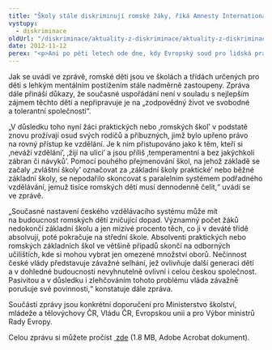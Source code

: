 ```yaml
---
title: "Školy stále diskriminují romské žáky, říká Amnesty International a Evropské centrum pro práva Romů"
vystupy:
  - diskriminace
oldUrl: "/diskriminace/aktuality-z-diskriminace/aktuality-z-diskriminace-2012/skoly-stale-diskriminuji-romske-zaky-rika-amnesty-international-a-evropske-centrum-pro-pr/"
date: 2012-11-12
perex: "<p>Ani po pěti letech ode dne, kdy Evropský soud pro lidská práva vydal přelomový rozsudek v případu D.H. a ostatní proti České republice, nemají Romové zajištěný rovný přístup ke vzdělávání. Ve své společné zprávě to konstatovali neziskové organizace Amnesty International a Evropské centrum pro práva Romů.</p>"
---
```


<!-- imported from the old website -->

<p class="align-blok">Jak se uvádí ve zprávě, romské děti jsou ve školách a třídách určených pro děti s lehkým mentálním postižením stále nadměrně zastoupeny. Zpráva dále přináší důkazy, že současné uspořádání není v souladu s nejlepším zájmem těchto dětí a nepřipravuje je na „zodpovědný život ve svobodné a tolerantní společnosti“. </p><p class="align-blok">„V důsledku toho nyní žáci praktických nebo ‚romských škol’ v podstatě znovu prožívají osud svých rodičů a příbuzných, jimž bylo upřeno právo na rovný přístup ke vzdělání. Je k nim přistupováno jako k těm, kteří si ‚neváží vzdělání’, ‚žijí na ulici’ a jsou příliš ‚temperamentní a bez jakýchkoli zábran či návyků’. Pomocí pouhého přejmenování škol, na jehož základě se začaly ‚zvláštní školy’ označovat za ‚základní školy praktické’ nebo běžné základní školy, se nepodařilo skoncovat s paralelním systémem podřadného vzdělávání, jemuž tisíce romských dětí musí dennodenně čelit,“ uvádí se ve zprávě. </p><p class="align-blok">„Současné nastavení českého vzdělávacího systému může mít na budoucnost romských dětí zničující dopad. Významný počet žáků nedokončí základní školu a jen mizivé procento těch, co ji v deváté třídě absolvují, poté pokračuje na střední škole. Absolventi praktických nebo romských základních škol ve většině případů skončí na odborných učilištích, kde si mohou vybrat jen omezené množství oborů. Nečinnost české vlády představuje závažné selhání, jež ovlivňuje další generaci dětí a v dohledné budoucnosti nevyhnutelně ovlivní i celou českou společnost. Pasivitou a v důsledku i zlehčováním tohoto problému vláda závažně porušuje své povinnosti,“ konstatuje dále zpráva.</p><p class="align-blok">Součástí zprávy jsou konkrétní doporučení pro Ministerstvo školství, mládeže a tělovýchovy ČR, Vládu ČR, Evropskou unii a pro Výbor ministrů Rady Evropy.</p><p>Celou zprávu si můžete pročíst <a title="Otevření do nového okna" href="/uploads-import/DISKRIMINACE/aktuality/Cz_Roma_3949_Czech_Roma_combi_web.pdf" target="_blank"> zde</a> (1.8 MB, Adobe Acrobat dokument). </p>
